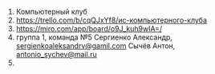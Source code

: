 1) Компьютерный клуб
2) https://trello.com/b/cqQJxYf8/ис-компьютерного-клуба
3) https://miro.com/app/board/o9J_kuh9wIA=/
5) группа 1, команда №5
Сергиенко Александр, sergienkoaleksandrv@gamil.com
Сычёв Антон, antonio_sychev@mail.ru
4) 
